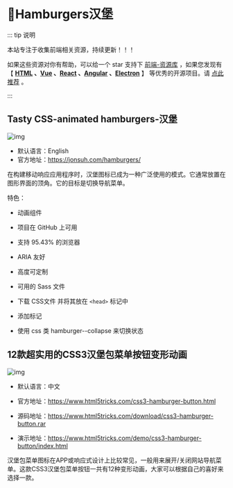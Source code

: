 # 🍁Hamburgers汉堡

::: tip 说明

本站专注于收集前端相关资源，持续更新！！！

如果这些资源对你有帮助，可以给一个 star 支持下 [前端-资源库](https://github.com/huangpw/document-frontend-vitepress) ，如果您发现有 【 **[HTML](/html) 、[Vue](/vue) 、[React](/react) 、[Angular](/angular) 、[Electron](/electron)** 】 等优秀的开源项目。请 [点此推荐](https://github.com/huangpw/document-frontend-vitepress/issues/new) 。

:::

## Tasty CSS-animated hamburgers-汉堡

![img](/images/html/code/hamburgers/10004.png)

- 默认语言：English
- 官方地址：https://jonsuh.com/hamburgers/

在构建移动响应应用程序时，汉堡图标已成为一种广泛使用的模式。它通常放置在图形界面的顶角。它的目标是切换导航菜单。

特色：

- 动画组件
- 项目在 GitHub 上可用
- 支持 95.43% 的浏览器
- ARIA 友好
- 高度可定制
- 可用的 Sass 文件

- 下载 CSS文件 并将其放在 `<head>` 标记中

- 添加标记
- 使用 css 类 hamburger--collapse 来切换状态



## 12款超实用的CSS3汉堡包菜单按钮变形动画

![img](/images/html/code/hamburgers/css3-hamburger-button.png)



- 默认语言：中文
- 官方地址：https://www.html5tricks.com/css3-hamburger-button.html
- 源码地址：https://www.html5tricks.com/download/css3-hamburger-button.rar

- 演示地址：https://www.html5tricks.com/demo/css3-hamburger-button/index.html

汉堡包菜单图标在APP或响应式设计上比较常见，一般用来展开/关闭网站导航菜单。这款CSS3汉堡包菜单按钮一共有12种变形动画，大家可以根据自己的喜好来选择一款。
